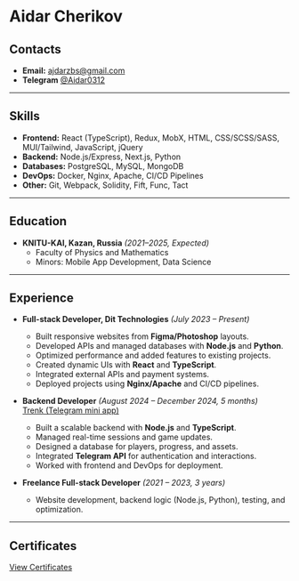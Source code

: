 # Aidar Cherikov

## Contacts
- **Email:** ajdarzbs@gmail.com  
- **Telegram** [@Aidar0312](https://t.me/Aidar0312)

---

## Skills
- **Frontend:** React (TypeScript), Redux, MobX, HTML, CSS/SCSS/SASS, MUI/Tailwind, JavaScript, jQuery
- **Backend:** Node.js/Express, Next.js, Python  
- **Databases:** PostgreSQL, MySQL, MongoDB  
- **DevOps:** Docker, Nginx, Apache, CI/CD Pipelines
- **Other:** Git, Webpack, Solidity, Fift, Func, Tact 

---

## Education
- **KNITU-KAI, Kazan, Russia** *(2021–2025, Expected)*  
  - Faculty of Physics and Mathematics  
  - Minors: Mobile App Development, Data Science  

---

## Experience
- **Full-stack Developer, Dit Technologies** *(July 2023 – Present)*  
  - Built responsive websites from **Figma/Photoshop** layouts.  
  - Developed APIs and managed databases with **Node.js** and **Python**.  
  - Optimized performance and added features to existing projects.  
  - Created dynamic UIs with **React** and **TypeScript**.  
  - Integrated external APIs and payment systems.  
  - Deployed projects using **Nginx/Apache** and CI/CD pipelines.  

- **Backend Developer** *(August 2024 – December 2024, 5 months)*  
    [Trenk (Telegram mini app)](https://t.me/trenkton_bot) 
  - Built a scalable backend with **Node.js** and **TypeScript**.  
  - Managed real-time sessions and game updates.  
  - Designed a database for players, progress, and assets.  
  - Integrated **Telegram API** for authentication and interactions.  
  - Worked with frontend and DevOps for deployment.   
- **Freelance Full-stack Developer** *(2021 – 2023, 3 years)*  
  - Website development, backend logic (Node.js, Python), testing, and optimization.  

---

## Certificates
[View Certificates](https://www.credential.net/profile/aidarcherikov972239/wallet#gs.9h0lb4)
